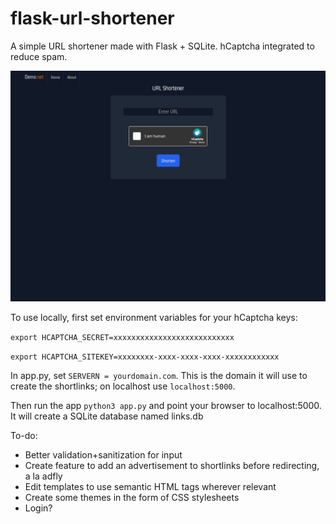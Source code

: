 # flask-url-shortener
A simple URL shortener made with Flask + SQLite. hCaptcha integrated to reduce spam.

![Screenshot](screenshot.png)

To use locally, first set environment variables for your hCaptcha keys:

`export HCAPTCHA_SECRET=xxxxxxxxxxxxxxxxxxxxxxxxxxx`

`export HCAPTCHA_SITEKEY=xxxxxxxx-xxxx-xxxx-xxxx-xxxxxxxxxxxx`

In app.py, set `SERVERN = yourdomain.com`. This is the domain it will use to create the shortlinks; on localhost use `localhost:5000`.

Then run the app `python3 app.py` and point your browser to localhost:5000. It will create a SQLite database named links.db

To-do:

- Better validation+sanitization for input
- Create feature to add an advertisement to shortlinks before redirecting, a la adfly
- Edit templates to use semantic HTML tags wherever relevant
- Create some themes in the form of CSS stylesheets
- Login?
